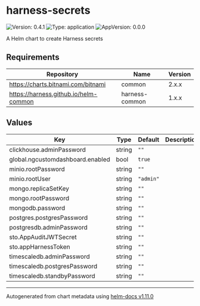 # harness-secrets

![Version: 0.4.1](https://img.shields.io/badge/Version-0.4.1-informational?style=flat-square) ![Type: application](https://img.shields.io/badge/Type-application-informational?style=flat-square) ![AppVersion: 0.0.0](https://img.shields.io/badge/AppVersion-0.0.0-informational?style=flat-square)

A Helm chart to create Harness secrets

## Requirements

| Repository | Name | Version |
|------------|------|---------|
| https://charts.bitnami.com/bitnami | common | 2.x.x |
| https://harness.github.io/helm-common | harness-common | 1.x.x |

## Values

| Key | Type | Default | Description |
|-----|------|---------|-------------|
| clickhouse.adminPassword | string | `""` |  |
| global.ngcustomdashboard.enabled | bool | `true` |  |
| minio.rootPassword | string | `""` |  |
| minio.rootUser | string | `"admin"` |  |
| mongo.replicaSetKey | string | `""` |  |
| mongo.rootPassword | string | `""` |  |
| mongodb.password | string | `""` |  |
| postgres.postgresPassword | string | `""` |  |
| postgresdb.adminPassword | string | `""` |  |
| sto.AppAuditJWTSecret | string | `""` |  |
| sto.appHarnessToken | string | `""` |  |
| timescaledb.adminPassword | string | `""` |  |
| timescaledb.postgresPassword | string | `""` |  |
| timescaledb.standbyPassword | string | `""` |  |

----------------------------------------------
Autogenerated from chart metadata using [helm-docs v1.11.0](https://github.com/norwoodj/helm-docs/releases/v1.11.0)
